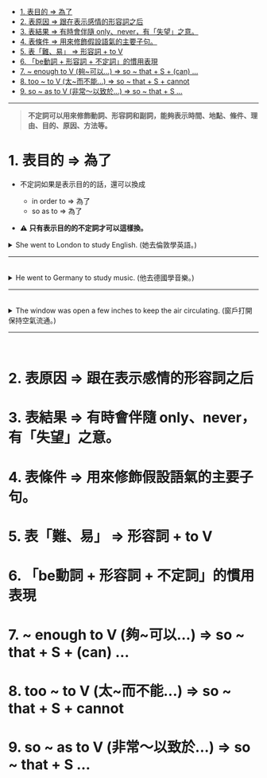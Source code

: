 * [1. 表目的 ⇒ 為了](#1表目的為了)
* [2. 表原因 ⇒ 跟在表示感情的形容詞之后](#2表原因跟在表示感情的形容詞之后)
* [3. 表結果 ⇒ 有時會伴隨 only、never，有「失望」之意。](#3.表結果有時會伴隨onlynever有失望之意)
* [4. 表條件 ⇒ 用來修飾假設語氣的主要子句。](#4表條件用來修飾假設語氣的主要子句)
* [5. 表「難、易」 ⇒ 形容詞 + to V](#5表難易形容詞toV)
* [6. 「be動詞 + 形容詞 + 不定詞」的慣用表現](#6be動詞形容詞不定詞的慣用表現)
* [7. ~ enough to V (夠~可以...) ⇒ so ~ that + S + (can) …](#7enoughtoV夠可以sothatScan)
* [8. too ~ to V (太~而不能...) ⇒ so ~ that + S + cannot](#8tootoV太而不能sothatScannot)
* [9. so ~ as to V  (非常〜以致於...) ⇒ so ~ that + S ...](#9soastoV非常以致於sothatS)
---

> **不定詞可以用來修飾動詞、形容詞和副詞，能夠表示時間、地點、條件、理由、目的、原因、方法等。**

# 1.&nbsp;表目的&nbsp;⇒&nbsp;為了

- 不定詞如果是表示目的的話，還可以換成
  - in order to  ⇒  為了
  - so as to  ⇒  為了

- ⚠️ **只有表示目的的不定詞才可以這樣換。**

<details>
  <summary>
    She went to London to study English. (她去倫敦學英語。)
  </summary>
    
  - 等於  ⇒  `She went to London in order to study English.`
  - 她去倫敦的目的是學英文  ⇒  表示目的。
</details>

---
<br>


<details>
  <summary>
    He went to Germany to study music. (他去德國學音樂。)
  </summary>
    
  - ⇒  `He went to Germany in order to study music.`
  - ⇒  `He went to Germany so as to study music.`
  - 他去德國，是為了學音樂  ⇒  表示目的。
</details>

---
<br>

<details>
  <summary>
    The window was open a few inches to keep the air circulating. (窗戶打開保持空氣流通。)
  </summary>
    
  - ⇒  `The window was open a few inches in order to keep the air circulating.`
  - ⇒  `The window was open a few inches so as to keep the air circulating.`
  - open 是形容詞  ⇒  在 be 動詞的後面。
  - 打開窗戶的目的是為了保持空氣流通  ⇒  表示目的。
</details>

---
<br>

# 2.&nbsp;表原因&nbsp;⇒&nbsp;跟在表示感情的形容詞之后
# 3.&nbsp;表結果&nbsp;⇒&nbsp;有時會伴隨&nbsp;only、never，有「失望」之意。
# 4. 表條件 ⇒ 用來修飾假設語氣的主要子句。
# 5. 表「難、易」 ⇒ 形容詞 + to V
# 6. 「be動詞 + 形容詞 + 不定詞」的慣用表現
# 7. ~ enough to V (夠~可以...) ⇒ so ~ that + S + (can) …
# 8. too ~ to V (太~而不能...) ⇒ so ~ that + S + cannot
# 9. so ~ as to V  (非常〜以致於...) ⇒ so ~ that + S ...
